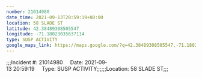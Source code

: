 ```yaml
---
number: 21014980
date_time: 2021-09-13T20:59:19+00:00
location: 58 SLADE ST
latitude: 42.38489308505547
longitude: -71.18023035637114
type: SUSP ACTIVITY
google_maps_link: https://maps.google.com/?q=42.38489308505547,-71.18023035637114
---
```


;;;Incident #: 21014980     Date: 2021‐09‐13 20:59:19     Type: SUSP ACTIVITY;;;;;;Location: 58 SLADE ST;;;

